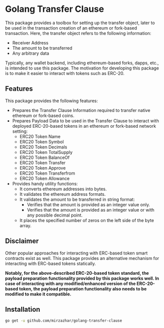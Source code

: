 # Golang Transfer Clause

This package provides a toolbox for setting up the transfer object, later to be used in the transaction creation of an ethereum or fork-based transaction. 
Here, the transfer object refers to the following information:
- Receiver Address
- The amount to be transferred
- Any arbitrary data

Typically, any wallet backend, including ethereum-based forks, dapps, etc., is intended to use this package. The motivation for developing this package is to make it easier to interact with tokens such as ERC-20. 

## Features
This package provides the following features:
- Prepares the Transfer Clause Information required to transfer native ethereum or fork-based coins.
- Prepares Payload Data to be used in the Transfer Clause to interact with deployed ERC-20-based tokens in an ethereum or fork-based network setting:
  - ERC20 Token Name
  - ERC20 Token Symbol
  - ERC20 Token Decimals
  - ERC20 Token TotalSupply
  - ERC20 Token BalanceOf
  - ERC20 Token Transfer
  - ERC20 Token Approve
  - ERC20 Token Transferfrom
  - ERC20 Token Allowance
- Provides handy utility functions:
  - It converts ethereum addresses into bytes.
  - It validates the ethereum address formats. 
  - It validates the amount to be transferred in string format:
    - Verifies that the amount is provided as an integer value only.
    - Verifies that the amount is provided as an integer value or with any possible decimal point.
  - It places the specified number of zeros on the left side of the byte array.

## Disclaimer
Other popular approaches for interacting with ERC-based token smart contracts exist as well. This package provides an alternative mechanism for interacting with ERC-based tokens statically. 

**Notably, for the above-described ERC-20-based token standard, the payload preparation functionality provided by this package works well. In case of interacting with any modified/enhanced version of the ERC-20-based token, the payload preparation functionality also needs to be modified to make it compatible.**

## Installation
```sh
go get -u github.com/mirzazhar/golang-transfer-clause
```
